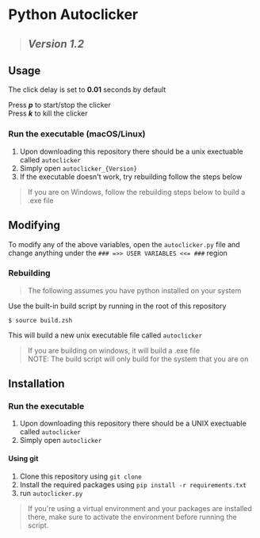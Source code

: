 Python Autoclicker
==================
> ## ***Version 1.2***

Usage
-----------------
The click delay is set to **0.01** seconds by default

Press ***p*** to start/stop the clicker  
Press ***k*** to kill the clicker
### Run the executable (macOS/Linux)
1. Upon downloading this repository there should be a unix exectuable called `autoclicker`
2. Simply open `autoclicker_{Version}`
3. If the executable doesn't work, try rebuilding follow the steps below
> If you are on Windows, follow the rebuilding steps below to build a .exe file


Modifying
-----------------
To modify any of the above variables, open the `autoclicker.py` file and change anything under the `### =>> USER VARIABLES <<= ###` region

### Rebuilding
> The following assumes you have python installed on your system

Use the built-in build script by running in the root of this repository
``` shell
$ source build.zsh
```
This will build a new unix executable file called `autoclicker`
> If you are building on windows, it will build a .exe file  
> NOTE: The build script will only build for the system that you are on


Installation
-----------------
### Run the executable
1. Upon downloading this repository there should be a UNIX exectuable called `autoclicker`
2. Simply open `autoclicker`

#### Using git
1. Clone this repository using `git clone`
2. Install the required packages using `pip install -r requirements.txt`
3. run `autoclicker.py`
> If you're using a virtual environment and your packages are installed there, make sure to activate the environment before running the script.
